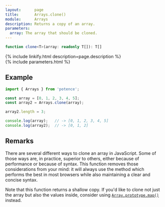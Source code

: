 ```yaml
---
layout:      page
title:       Arrays.clone()
module:      Arrays
description: Returns a copy of an array.
parameters:
  array: The array that should be cloned.
---
```

```ts
function clone<T>(array: readonly T[]): T[]
```

<div class="description">{% include linkify.html description=page.description %}</div>
{% include parameters.html %}

## Example

```ts
import { Arrays } from 'potence';

const array = [0, 1, 2, 3, 4, 5];
const array2 = Arrays.clone(array);

array2.length = 3;

console.log(array);   // -> [0, 1, 2, 3, 4, 5]
console.log(array2);  // -> [0, 1, 2]
```

## Remarks

There are several different ways to clone an array in JavaScript. Some of those
ways are, in practice, superior to others, either because of performance or
because of syntax. This function removes those considerations from your mind: it
will always use the method which performs the best in most browsers while also
maintaining a clear and concise syntax.

Note that this function returns a shallow copy. If you'd like to clone not just
the array but also the values inside, consider using
[`Array.prototype.map()`](https://developer.mozilla.org/en-US/docs/Web/JavaScript/Reference/Global_Objects/Array/map)
instead.
